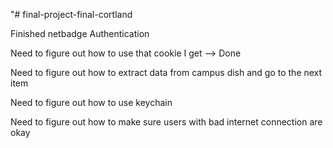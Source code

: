 "# final-project-final-cortland

Finished netbadge Authentication

Need to figure out how to use that cookie I get
  --> Done

Need to figure out how to extract data from campus dish and go to the next item

Need to figure out how to use keychain

Need to figure out how to make sure users with bad internet connection are okay

